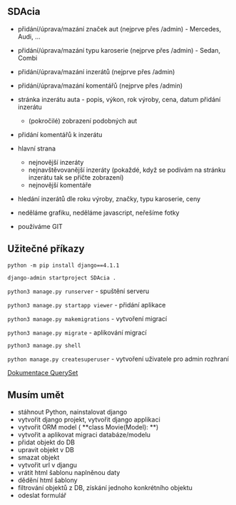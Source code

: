 ## SDAcia
- přidání/úprava/mazání značek aut (nejprve přes /admin) - Mercedes, Audi, ...
- přidání/úprava/mazání typu karoserie (nejprve přes /admin) - Sedan, Combi
- přidání/úprava/mazání inzerátů (nejprve přes /admin)
- přidání/úprava/mazání komentářů (nejprve přes /admin)
- stránka inzerátu auta - popis, výkon, rok výroby, cena, datum přidání inzerátu
  - (pokročilé) zobrazení podobných aut
- přidání komentářů k inzerátu
- hlavní strana
  - nejnovější inzeráty
  - nejnavštěvovanější inzeráty (pokaždé, když se podívám na stránku inzerátu tak se přičte zobrazení)
  - nejnovější komentáře
- hledání inzerátů dle roku výroby, značky, typu karoserie, ceny


- neděláme grafiku, neděláme javascript, neřešíme fotky
- používáme GIT

## Užitečné příkazy
`python -m pip install django==4.1.1`

`django-admin startproject SDAcia .`

`python3 manage.py runserver` - spuštění serveru

`python3 manage.py startapp viewer` - přidání aplikace

`python3 manage.py makemigrations` - vytvoření migrací

`python3 manage.py migrate` - aplikování migrací

`python3 manage.py shell`

`python manage.py createsuperuser` - vytvoření uživatele pro admin rozhraní

[Dokumentace QuerySet](https://docs.djangoproject.com/en/5.1/ref/models/querysets/)

## Musím umět

- stáhnout Python, nainstalovat django
- vytvořit django projekt, vytvořit django applikaci
- vytvořit ORM model ( **class Movie(Model): **)
- vytvořit a aplikovat migraci databáze/modelu
- přidat objekt do DB
- upravit objekt v DB
- smazat objekt
- vytvořit url v djangu
- vrátit html šablonu naplněnou daty
- dědění html šablony
- filtrování objektů z DB, získání jednoho konkrétního objektu
- odeslat formulář

